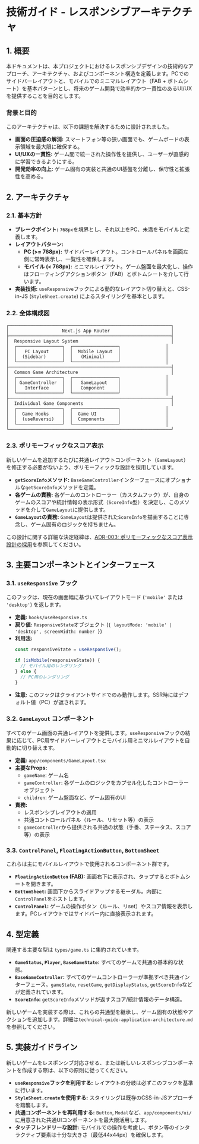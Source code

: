 # 技術ガイド - レスポンシブアーキテクチャ

## 1. 概要

本ドキュメントは、本プロジェクトにおけるレスポンシブデザインの技術的なアプローチ、アーキテクチャ、およびコンポーネント構造を定義します。PCでのサイドバーレイアウトと、モバイルでのミニマルレイアウト（FAB + ボトムシート）を基本パターンとし、将来のゲーム開発で効率的かつ一貫性のあるUI/UXを提供することを目的とします。

### 背景と目的

このアーキテクチャは、以下の課題を解決するために設計されました。

-   **画面の圧迫感の解消:** スマートフォン等の狭い画面でも、ゲームボードの表示領域を最大限に確保する。
-   **UI/UXの一貫性:** ゲーム間で統一された操作性を提供し、ユーザーが直感的に学習できるようにする。
-   **開発効率の向上:** ゲーム固有の実装と共通のUI基盤を分離し、保守性と拡張性を高める。

## 2. アーキテクチャ

### 2.1. 基本方針

-   **ブレークポイント:** `768px`を境界とし、それ以上をPC、未満をモバイルと定義します。
-   **レイアウトパターン:**
    -   **PC (>= 768px):** サイドバーレイアウト。コントロールパネルを画面左側に常時表示し、一覧性を確保します。
    -   **モバイル (< 768px):** ミニマルレイアウト。ゲーム盤面を最大化し、操作はフローティングアクションボタン（FAB）とボトムシートを介して行います。
-   **実装技術:** `useResponsive`フックによる動的なレイアウト切り替えと、CSS-in-JS (`StyleSheet.create`) によるスタイリングを基本とします。

### 2.2. 全体構成図

```
┌─────────────────────────────────────────────────────────────┐
│                    Next.js App Router                       │
├─────────────────────────────────────────────────────────────┤
│  Responsive Layout System                                   │
│  ┌─────────────────┐  ┌─────────────────┐                 │
│  │   PC Layout     │  │  Mobile Layout  │                 │
│  │  (Sidebar)      │  │   (Minimal)     │                 │
│  └─────────────────┘  └─────────────────┘                 │
├─────────────────────────────────────────────────────────────┤
│  Common Game Architecture                                   │
│  ┌─────────────────┐  ┌─────────────────┐                 │
│  │ GameController  │  │   GameLayout    │                 │
│  │   Interface     │  │   Component     │                 │
│  └─────────────────┘  └─────────────────┘                 │
├─────────────────────────────────────────────────────────────┤
│  Individual Game Components                                 │
│  ┌─────────────────┐  ┌─────────────────┐                 │
│  │  Game Hooks     │  │  Game UI        │                 │
│  │  (useReversi)   │  │  Components     │                 │
│  └─────────────────┘  └─────────────────┘                 │
└─────────────────────────────────────────────────────────────┘
```

### 2.3. ポリモーフィックなスコア表示

新しいゲームを追加するたびに共通レイアウトコンポーネント（`GameLayout`）を修正する必要がないよう、ポリモーフィックな設計を採用しています。

-   **`getScoreInfo`メソッド:** `BaseGameController`インターフェースにオプショナルな`getScoreInfo`メソッドを定義。
-   **各ゲームの責務:** 各ゲームのコントローラー（カスタムフック）が、自身のゲームのスコアや統計情報の表示形式（`ScoreInfo`型）を決定し、このメソッドを介して`GameLayout`に提供します。
-   **`GameLayout`の責務:** `GameLayout`は提供された`ScoreInfo`を描画することに専念し、ゲーム固有のロジックを持ちません。

この設計に関する詳細な決定経緯は、[ADR-003: ポリモーフィックなスコア表示設計の採用](../../logs/decisions/2025-09-03_polymorphic-score-display-design.md)を参照してください。

## 3. 主要コンポーネントとインターフェース

### 3.1. `useResponsive` フック

このフックは、現在の画面幅に基づいてレイアウトモード (`'mobile'` または `'desktop'`) を返します。

-   **定義:** `hooks/useResponsive.ts`
-   **戻り値:** `ResponsiveState`オブジェクト (`{ layoutMode: 'mobile' | 'desktop', screenWidth: number }`)
-   **利用法:**
    ```typescript
    const responsiveState = useResponsive();

    if (isMobile(responsiveState)) {
      // モバイル用のレンダリング
    } else {
      // PC用のレンダリング
    }
    ```
-   **注意:** このフックはクライアントサイドでのみ動作します。SSR時にはデフォルト値（PC）が返されます。

### 3.2. `GameLayout` コンポーネント

すべてのゲーム画面の共通レイアウトを提供します。`useResponsive`フックの結果に応じて、PC用サイドバーレイアウトとモバイル用ミニマルレイアウトを自動的に切り替えます。

-   **定義:** `app/components/GameLayout.tsx`
-   **主要なProps:**
    -   `gameName`: ゲーム名
    -   `gameController`: 各ゲームのロジックをカプセル化したコントローラーオブジェクト
    -   `children`: ゲーム盤面など、ゲーム固有のUI
-   **責務:**
    -   レスポンシブレイアウトの適用
    -   共通コントロールパネル（ルール、リセット等）の表示
    -   `gameController`から提供される共通の状態（手番、ステータス、スコア等）の表示

### 3.3. `ControlPanel`, `FloatingActionButton`, `BottomSheet`

これらは主にモバイルレイアウトで使用されるコンポーネント群です。

-   **`FloatingActionButton` (FAB):** 画面右下に表示され、タップするとボトムシートを開きます。
-   **`BottomSheet`:** 画面下からスライドアップするモーダル。内部に`ControlPanel`をホストします。
-   **`ControlPanel`:** ゲームの操作ボタン（ルール、リset）やスコア情報を表示します。PCレイアウトではサイドバー内に直接表示されます。

## 4. 型定義

関連する主要な型は `types/game.ts` に集約されています。

-   **`GameStatus`, `Player`, `BaseGameState`:** すべてのゲームで共通の基本的な状態。
-   **`BaseGameController`:** すべてのゲームコントローラーが準拠すべき共通インターフェース。`gameState`, `resetGame`, `getDisplayStatus`, `getScoreInfo`などが定義されています。
-   **`ScoreInfo`:** `getScoreInfo`メソッドが返すスコア/統計情報のデータ構造。

新しいゲームを実装する際は、これらの共通型を継承し、ゲーム固有の状態やアクションを追加します。詳細は`technical-guide-application-architecture.md`を参照してください。

## 5. 実装ガイドライン

新しいゲームをレスポンシブ対応させる、または新しいレスポンシブコンポーネントを作成する際は、以下の原則に従ってください。

-   **`useResponsive`フックを利用する:** レイアウトの分岐は必ずこのフックを基準に行います。
-   **`StyleSheet.create`を使用する:** スタイリングは既存のCSS-in-JSアプローチを踏襲します。
-   **共通コンポーネントを再利用する:** `Button`, `Modal`など、`app/components/ui/`に用意された共通UIコンポーネントを最大限活用します。
-   **タッチフレンドリーな設計:** モバイルでの操作を考慮し、ボタン等のインタラクティブ要素は十分な大きさ（最低44x44px）を確保します。
